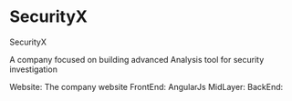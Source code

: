 # SecurityX
SecurityX

A company focused on building advanced Analysis tool for security investigation

Website: The company website
FrontEnd: AngularJs
MidLayer:
BackEnd: 
